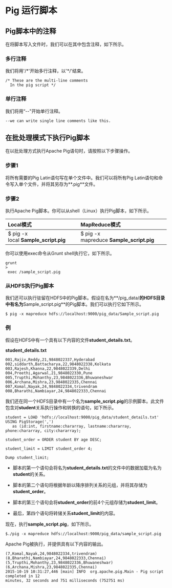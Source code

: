 # Pig 运行脚本



## Pig脚本中的注释

在将脚本写入文件时，我们可以在其中包含注释，如下所示。

### 多行注释

我们将用'/\*'开始多行注释，以'\*/'结束。

```
/* These are the multi-line comments 
  In the pig script */ 

```

### 单行注释

我们将用“--"开始单行注释。

```
--we can write single line comments like this.

```

## 在批处理模式下执行Pig脚本

在以批处理方式执行Apache Pig语句时，请按照以下步骤操作。

### 步骤1

将所有需要的Pig Latin语句写在单个文件中。我们可以将所有Pig Latin语句和命令写入单个文件，并将其另存为**.pig**文件。

### 步骤2

执行Apache Pig脚本。你可以从shell（Linux）执行Pig脚本，如下所示。

| Local模式 | MapReduce模式 |
| :--- | :--- |
| $ pig -x local **Sample\_script.pig** | $ pig -x mapreduce **Sample\_script.pig** |

你可以使用exec命令从Grunt shell执行它，如下所示。

```
grunt
>
 exec /sample_script.pig

```

### 从HDFS执行Pig脚本

我们还可以执行驻留在HDFS中的Pig脚本。假设在名为**/pig\_data/**的HDFS目录中有名为**Sample\_script.pig**的Pig脚本。我们可以执行它如下所示。

```
$ pig -x mapreduce hdfs://localhost:9000/pig_data/Sample_script.pig 

```

### 例

假设在HDFS中有一个具有以下内容的文件**student\_details.txt**。

**student\_details.txt**

```
001,Rajiv,Reddy,21,9848022337,Hyderabad 
002,siddarth,Battacharya,22,9848022338,Kolkata
003,Rajesh,Khanna,22,9848022339,Delhi 
004,Preethi,Agarwal,21,9848022330,Pune 
005,Trupthi,Mohanthy,23,9848022336,Bhuwaneshwar 
006,Archana,Mishra,23,9848022335,Chennai 
007,Komal,Nayak,24,9848022334,trivendram 
008,Bharathi,Nambiayar,24,9848022333,Chennai

```

我们还在同一个HDFS目录中有一个名为**sample\_script.pig**的示例脚本。此文件包含对**student**关系执行操作和转换的语句，如下所示。

```
student = LOAD 'hdfs://localhost:9000/pig_data/student_details.txt' USING PigStorage(',')
   as (id:int, firstname:chararray, lastname:chararray, phone:chararray, city:chararray);
	
student_order = ORDER student BY age DESC;
  
student_limit = LIMIT student_order 4;
  
Dump student_limit;

```

* 脚本的第一个语句会将名为**student\_details.txt**的文件中的数据加载为名为**student**的关系。

* 脚本的第二个语句将根据年龄以降序排列关系的元组，并将其存储为**student\_order**。

* 脚本的第三个语句会将**student\_order**的前4个元组存储为**student\_limit**。

* 最后，第四个语句将转储关系**student\_limit**的内容。

现在，执行**sample\_script.pig**，如下所示。

```
$./pig -x mapreduce hdfs://localhost:9000/pig_data/sample_script.pig

```

Apache Pig被执行，并提供具有以下内容的输出。

```
(7,Komal,Nayak,24,9848022334,trivendram)
(8,Bharathi,Nambiayar,24,9848022333,Chennai) 
(5,Trupthi,Mohanthy,23,9848022336,Bhuwaneshwar) 
(6,Archana,Mishra,23,9848022335,Chennai)
2015-10-19 10:31:27,446 [main] INFO  org.apache.pig.Main - Pig script completed in 12
minutes, 32 seconds and 751 milliseconds (752751 ms)

```

  


